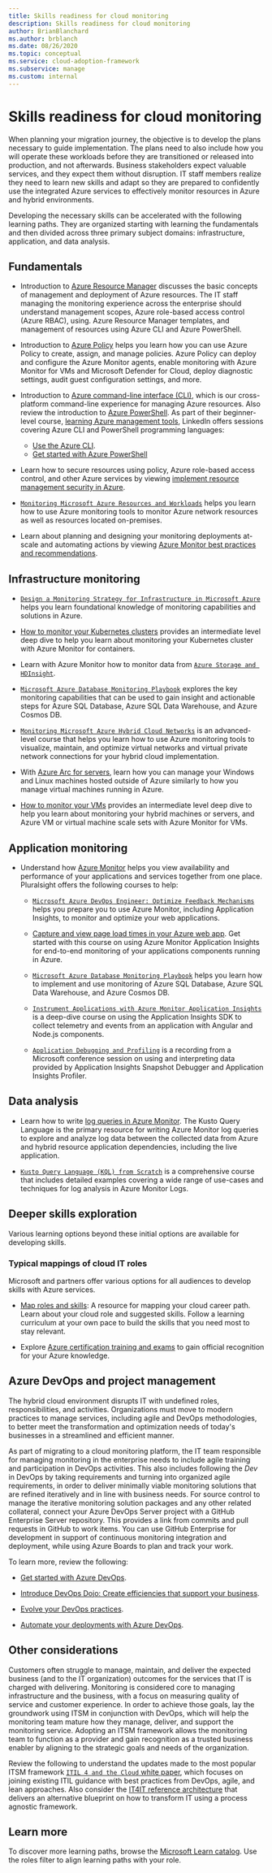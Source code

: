 ```yaml
---
title: Skills readiness for cloud monitoring
description: Skills readiness for cloud monitoring
author: BrianBlanchard
ms.author: brblanch
ms.date: 08/26/2020
ms.topic: conceptual
ms.service: cloud-adoption-framework
ms.subservice: manage
ms.custom: internal
---
```


# Skills readiness for cloud monitoring

When planning your migration journey, the objective is to develop the plans necessary to guide implementation. The plans need to also include how you will operate these workloads before they are transitioned or released into production, and not afterwards. Business stakeholders expect valuable services, and they expect them without disruption. IT staff members realize they need to learn new skills and adapt so they are prepared to confidently use the integrated Azure services to effectively monitor resources in Azure and hybrid environments.

Developing the necessary skills can be accelerated with the following learning paths. They are organized starting with learning the fundamentals and then divided across three primary subject domains: infrastructure, application, and data analysis.

## Fundamentals

- Introduction to [Azure Resource Manager](/azure/azure-resource-manager/management/overview) discusses the basic concepts of management and deployment of Azure resources. The IT staff managing the monitoring experience across the enterprise should understand management scopes, Azure role-based access control (Azure RBAC), using. Azure Resource Manager templates, and management of resources using Azure CLI and Azure PowerShell.

- Introduction to [Azure Policy](/azure/governance/policy/overview) helps you learn how you can use Azure Policy to create, assign, and manage policies. Azure Policy can deploy and configure the Azure Monitor agents, enable monitoring with Azure Monitor for VMs and Microsoft Defender for Cloud, deploy diagnostic settings, audit guest configuration settings, and more.

- Introduction to [Azure command-line interface (CLI)](/cli/azure/get-started-with-azure-cli), which is our cross-platform command-line experience for managing Azure resources. Also review the introduction to [Azure PowerShell](/powershell/azure/). As part of their beginner-level course, [learning Azure management tools](https://www.linkedin.com/learning/learning-azure-management-tools), LinkedIn offers sessions covering Azure CLI and PowerShell programming languages:

  - [Use the Azure CLI](https://www.linkedin.com/learning/learning-azure-management-tools/use-the-azure-cli).
  - [Get started with Azure PowerShell](https://www.linkedin.com/learning/learning-azure-management-tools/understand-azure-powershell)

- Learn how to secure resources using policy, Azure role-based access control, and other Azure services by viewing [implement resource management security in Azure](/learn/paths/implement-resource-mgmt-security/).

- [`Monitoring Microsoft Azure Resources and Workloads`](https://www.pluralsight.com/courses/microsoft-azure-resources-workloads-monitoring-update) helps you learn how to use Azure monitoring tools to monitor Azure network resources as well as resources located on-premises.

- Learn about planning and designing your monitoring deployments at-scale and automating actions by viewing [Azure Monitor best practices and recommendations](https://www.youtube.com/watch?list=PLLasX02E8BPCDMuesOy2C0_TMFsoZWe_0&index=6&v=IWkqqahX_Ck).

## Infrastructure monitoring

- [`Design a Monitoring Strategy for Infrastructure in Microsoft Azure`](https://www.pluralsight.com/courses/microsoft-azure-monitoring-strategy-infrastructure-design-update) helps you learn foundational knowledge of monitoring capabilities and solutions in Azure.

- [How to monitor your Kubernetes clusters](https://www.youtube.com/watch?feature=emb_logo&v=RjsNmapggPU) provides an intermediate level deep dive to help you learn about monitoring your Kubernetes cluster with Azure Monitor for containers.

- Learn with Azure Monitor how to monitor data from [`Azure Storage and HDInsight`](https://www.pluralsight.com/courses/microsoft-azure-data-storage-monitoring).

- [`Microsoft Azure Database Monitoring Playbook`](https://www.pluralsight.com/courses/microsoft-azure-database-playbook-monitoring) explores the key monitoring capabilities that can be used to gain insight and actionable steps for Azure SQL Database, Azure SQL Data Warehouse, and Azure Cosmos DB.

- [`Monitoring Microsoft Azure Hybrid Cloud Networks`](https://www.pluralsight.com/courses/microsoft-azure-hybrid-cloud-networks-monitoring) is an advanced-level course that helps you learn how to use Azure monitoring tools to visualize, maintain, and optimize virtual networks and virtual private network connections for your hybrid cloud implementation.

- With [Azure Arc for servers](/azure/azure-arc/servers/overview), learn how you can manage your Windows and Linux machines hosted outside of Azure similarly to how you manage virtual machines running in Azure.

- [How to monitor your VMs](https://www.youtube.com/watch?t=0s&list=PLLasX02E8BPCDMuesOy2C0_TMFsoZWe_0&index=6&v=O7scXPrsM_0) provides an intermediate level deep dive to help you learn about monitoring your hybrid machines or servers, and Azure VM or virtual machine scale sets with Azure Monitor for VMs.

## Application monitoring

- Understand how [Azure Monitor](/azure/azure-monitor/overview) helps you view availability and performance of your applications and services together from one place. Pluralsight offers the following courses to help:

  - [`Microsoft Azure DevOps Engineer: Optimize Feedback Mechanisms`](https://www.pluralsight.com/courses/microsoft-azure-optimize-feedback-mechanisms) helps you prepare you to use Azure Monitor, including Application Insights, to monitor and optimize your web applications.

  - [Capture and view page load times in your Azure web app](/learn/modules/capture-page-load-times-application-insights/). Get started with this course on using Azure Monitor Application Insights for end-to-end monitoring of your applications components running in Azure.

  - [`Microsoft Azure Database Monitoring Playbook`](https://www.pluralsight.com/courses/microsoft-azure-database-playbook-monitoring) helps you learn how to implement and use monitoring of Azure SQL Database, Azure SQL Data Warehouse, and Azure Cosmos DB.

  - [`Instrument Applications with Azure Monitor Application Insights`](https://www.pluralsight.com/courses/microsoft-azure-application-insights-web-application-instrument) is a deep-dive course on using the Application Insights SDK to collect telemetry and events from an application with Angular and Node.js components.

  - [`Application Debugging and Profiling`](https://www.pluralsight.com/courses/devintersection-azureai-session-31) is a recording from a Microsoft conference session on using and interpreting data provided by Application Insights Snapshot Debugger and Application Insights Profiler.

## Data analysis

- Learn how to write [log queries in Azure Monitor](/learn/modules/analyze-infrastructure-with-azure-monitor-logs/). The Kusto Query Language is the primary resource for writing Azure Monitor log queries to explore and analyze log data between the collected data from Azure and hybrid resource application dependencies, including the live application.

- [`Kusto Query Language (KQL) from Scratch`](https://www.pluralsight.com/courses/kusto-query-language-kql-from-scratch) is a comprehensive course that includes detailed examples covering a wide range of use-cases and techniques for log analysis in Azure Monitor Logs.

## Deeper skills exploration

Various learning options beyond these initial options are available for developing skills.

### Typical mappings of cloud IT roles

Microsoft and partners offer various options for all audiences to develop skills with Azure services.

- [Map roles and skills](../../plan/suggested-skills.md): A resource for mapping your cloud career path. Learn about your cloud role and suggested skills. Follow a learning curriculum at your own pace to build the skills that you need most to stay relevant.

- Explore [Azure certification training and exams](/learn/certifications/) to gain official recognition for your Azure knowledge.

## Azure DevOps and project management

The hybrid cloud environment disrupts IT with undefined roles, responsibilities, and activities. Organizations must move to modern practices to manage services, including agile and DevOps methodologies, to better meet the transformation and optimization needs of today's businesses in a streamlined and efficient manner.

As part of migrating to a cloud monitoring platform, the IT team responsible for managing monitoring in the enterprise needs to include agile training and participation in DevOps activities. This also includes following the *Dev* in DevOps by taking requirements and turning into organized agile requirements, in order to deliver minimally viable monitoring solutions that are refined iteratively and in line with business needs. For source control to manage the iterative monitoring solution packages and any other related collateral, connect your Azure DevOps Server project with a GitHub Enterprise Server repository. This provides a link from commits and pull requests in GitHub to work items. You can use GitHub Enterprise for development in support of continuous monitoring integration and deployment, while using Azure Boards to plan and track your work.

To learn more, review the following:

- [Get started with Azure DevOps](/learn/modules/get-started-with-devops/).

- [Introduce DevOps Dojo: Create efficiencies that support your business](/learn/paths/devops-dojo-white-belt-foundation/).

- [Evolve your DevOps practices](/learn/paths/evolve-your-devops-practices/).

- [Automate your deployments with Azure DevOps](/learn/modules/deploy-nodejs/).

## Other considerations

Customers often struggle to manage, maintain, and deliver the expected business (and to the IT organization) outcomes for the services that IT is charged with delivering. Monitoring is considered core to managing infrastructure and the business, with a focus on measuring quality of service and customer experience. In order to achieve those goals, lay the groundwork using ITSM in conjunction with DevOps, which will help the monitoring team mature how they manage, deliver, and support the monitoring service. Adopting an ITSM framework allows the monitoring team to function as a provider and gain recognition as a trusted business enabler by aligning to the strategic goals and needs of the organization.

Review the following to understand the updates made to the most popular ITSM framework [`ITIL 4 and the Cloud` white paper](https://www.axelos.com/case-studies-and-white-papers/itil-4-and-the-cloud), which focuses on joining existing ITIL guidance with best practices from DevOps, agile, and lean approaches. Also consider the [IT4IT reference architecture](https://www.opengroup.org/it4it) that delivers an alternative blueprint on how to transform IT using a process agnostic framework.

## Learn more

To discover more learning paths, browse the [Microsoft Learn catalog](/learn/browse/). Use the roles filter to align learning paths with your role.
